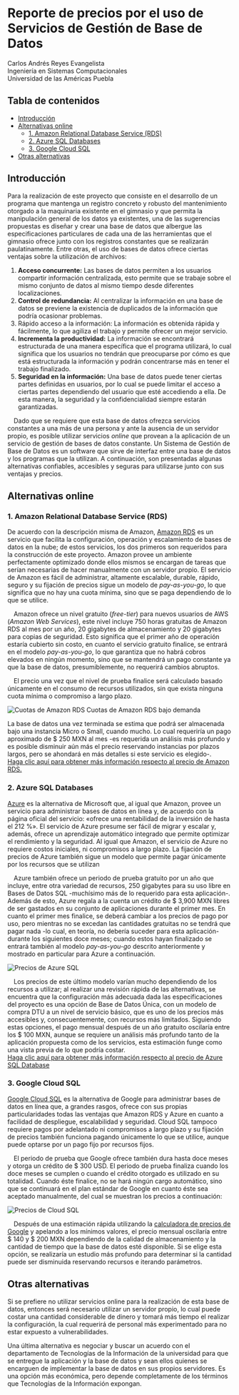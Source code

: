 # Reporte de precios por el uso de Servicios de Gestión de Base de Datos

Carlos Andrés Reyes Evangelista  
Ingeniería en Sistemas Computacionales  
Universidad de las Américas Puebla

## Tabla de contenidos

  - [Introducción](#introducci%c3%b3n)
  - [Alternativas online](#alternativas-online)
    - [1. Amazon Relational Database Service (RDS)](#1-amazon-relational-database-service-rds)
    - [2. Azure SQL Databases](#2-azure-sql-databases)
    - [3. Google Cloud SQL](#3-google-cloud-sql)
  - [Otras alternativas](#otras-alternativas)



## Introducción

Para la realización de este proyecto que consiste en el desarrollo de un programa que mantenga un registro concreto y robusto del mantenimiento otorgado a la maquinaria existente en el gimnasio y que permita la manipulación general de los datos ya existentes, una de las sugerencias propuestas es diseñar y crear una base de datos que albergue las especificaciones particulares de cada una de las herramientas que el gimnasio ofrece junto con los registros constantes que se realizarán paulatinamente. Entre otras, el uso de bases de datos ofrece ciertas ventajas sobre la utilización de archivos:

1. **Acceso concurrente:** Las bases de datos permiten a los usuarios compartir información centralizada, esto permite que se trabaje sobre el mismo conjunto de datos al mismo tiempo desde diferentes localizaciones.
2. **Control de redundancia:** Al centralizar la información en una base de datos se previene la existencia de duplicados de la información que podría ocasionar problemas.
3. Rápido acceso a la información: La información es obtenida rápida y fácilmente, lo que agiliza el trabajo y permite ofrecer un mejor servicio.
4. **Incrementa la productividad:** La información se encontrará estructurada de una manera específica que el programa utilizará, lo cual significa que los usuarios no tendrán que preocuparse por cómo es que está estructurada la información y podrán concentrarse más en tener el trabajo finalizado.
5. **Seguridad en la información:** Una base de datos puede tener ciertas partes definidas en usuarios, por lo cual se puede limitar el acceso a ciertas partes dependiendo del usuario que esté accediendo a ella. De esta manera, la seguridad y la confidencialidad siempre estarán garantizadas.

&ensp;&ensp;Dado que se requiere que esta base de datos ofrezca servicios constantes a una más de una persona y ante la ausencia de un servidor propio, es posible utilizar servicios *online* que provean a la aplicación de un servicio de gestión de bases de datos constante. Un Sistema de Gestión de Base de Datos es un software que sirve de interfaz entre una base de datos y los programas que la utilizan. A continuación, son presentadas algunas alternativas confiables, accesibles y seguras para utilizarse junto con sus ventajas y precios.

## Alternativas online

### 1. Amazon Relational Database Service (RDS)

De acuerdo con la descripción misma de Amazon, [Amazon RDS][rds] es un servicio que facilita la configuración, operación y escalamiento de bases de datos en la nube; de estos servicios, los dos primeros son requeridos para la construcción de este proyecto. Amazon provee un ambiente perfectamente optimizado donde ellos mismos se encargan de tareas que serían necesarias de hacer manualmente con un servidor propio. El servicio de Amazon es fácil de administrar, altamente escalable, durable, rápido, seguro y su fijación de precios sigue un modelo de *pay-as-you-go*, lo que significa que no hay una cuota mínima, sino que se paga dependiendo de lo que se utilice.

&ensp;&ensp;Amazon ofrece un nivel gratuito (*free-tier*) para nuevos usuarios de AWS (*Amazon Web Services*), este nivel incluye 750 horas gratuitas de Amazon RDS al mes por un año, 20 gigabytes de almacenamiento y 20 gigabytes para copias de seguridad. Esto significa que el primer año de operación estaría cubierto sin costo, en cuanto el servicio gratuito finalice, se entrará en el modelo *pay-as-you-go*, lo que garantiza que no habrá cobros elevados en ningún momento, sino que se mantendrá un pago constante ya que la base de datos, presumiblemente, no requerirá cambios abruptos.

&ensp;&ensp;El precio una vez que el nivel de prueba finalice será calculado basado únicamente en el consumo de recursos utilizados, sin que exista ninguna cuota mínima o compromiso a largo plazo.

![Cuotas de Amazon RDS][rds$]
Cuotas de Amazon RDS bajo demanda

La base de datos una vez terminada se estima que podrá ser almacenada bajo una instancia Micro o Small, cuando mucho. Lo cual requeriría un pago aproximado de $ 250 MXN al mes -es requerida un análisis más profundo y es posible disminuir aún más el precio reservando instancias por plazos largos, pero se ahondará en más detalles si este servicio es elegido-.  
[Haga clic aquí para obtener más información respecto al precio de Amazon RDS.][rdsinfo]

### 2. Azure SQL Databases

[Azure][azure] es la alternativa de Microsoft que, al igual que Amazon, provee un servicio para administrar bases de datos en línea y, de acuerdo con la página oficial del servicio: «ofrece una rentabilidad de la inversión de hasta el 212 %». El servicio de Azure presume ser fácil de migrar y escalar y, además, ofrece un aprendizaje automático integrado que permite optimizar el rendimiento y la seguridad. Al igual que Amazon, el servicio de Azure no requiere costos iniciales, ni compromisos a largo plazo. La fijación de precios de Azure también sigue un modelo que permite pagar únicamente por los recursos que se utilizan

&ensp;&ensp;Azure también ofrece un periodo de prueba gratuito por un año que incluye, entre otra variedad de recursos, 250 gigabytes para su uso libre en Bases de Datos SQL -muchísimo más de lo requerido para esta aplicación-. Además de esto, Azure regala a la cuenta un crédito de $ 3,900 MXN libres de ser gastados en su conjunto de aplicaciones durante el primer mes. En cuanto el primer mes finalice, se deberá cambiar a los precios de pago por uso, pero mientras no se excedan las cantidades gratuitas no se tendrá que pagar nada -lo cual, en teoría, no debería suceder para esta aplicación- durante los siguientes doce meses; cuando estos hayan finalizado se entrará también al modelo *pay-as-you-go* descrito anteriormente y mostrado en particular para Azure a continuación.

![Precios de Azure SQL][azure$]

&ensp;&ensp;Los precios de este último modelo varían mucho dependiendo de los recursos a utilizar; al realizar una revisión rápida de las alternativas, se encuentra que la configuración más adecuada dada las especificaciones del proyecto es una opción de Base de Datos Única, con un modelo de compra DTU a un nivel de servicio básico, que es uno de los precios más accesibles y, consecuentemente, con recursos más limitados. Siguiendo estas opciones, el pago mensual después de un año gratuito oscilaría entre los $ 100 MXN, aunque se requiere un análisis más profundo tanto de la aplicación propuesta como de los servicios, esta estimación funge como una vista previa de lo que podría costar.  
[Haga clic aquí para obtener más información respecto al precio de Azure SQL Database][azureinfo]

### 3. Google Cloud SQL

[Google Cloud SQL][cloud] es la alternativa de Google para administrar bases de datos en línea que, a grandes rasgos, ofrece con sus propias particularidades todas las ventajas que Amazon RDS y Azure en cuanto a facilidad de despliegue, escalabilidad y seguridad. Cloud SQL tampoco requiere pagos por adelantado ni compromisos a largo plazo y su fijación de precios también funciona pagando únicamente lo que se utilice, aunque puede optarse por un pago fijo por recursos fijos.

&ensp;&ensp;El periodo de prueba que Google ofrece también dura hasta doce meses y otorga un crédito de $ 300 USD. El periodo de prueba finaliza cuando los doce meses se cumplen o cuando el crédito otorgado es utilizado en su totalidad. Cuando éste finalice, no se hará ningún cargo automático, sino que se continuará en el plan estándar de Google en cuanto éste sea aceptado manualmente, del cual se muestran los precios a continuación:

![Precios de Cloud SQL][cloud$]

&ensp;&ensp;Después de una estimación rápida utilizando la [calculadora de precios de Google][calc] y apelando a los mínimos valores, el precio mensual oscilaría entre $ 140 y $ 200 MXN dependiendo de la calidad de almacenamiento y la cantidad de tiempo que la base de datos esté disponible. Si se elige esta opción, se realizaría un estudio más profundo para determinar si la cantidad puede ser disminuida reservando recursos e iterando parámetros.

## Otras alternativas

Si se prefiere no utilizar servicios online para la realización de esta base de datos, entonces será necesario utilizar un servidor propio, lo cual puede costar una cantidad considerable de dinero y tomará más tiempo el realizar la configuración, la cual requerirá de personal más experimentado para no estar expuesto a vulnerabilidades.

Una última alternativa es negociar y buscar un acuerdo con el departamento de Tecnologías de la Información de la universidad para que se entregue la aplicación y la base de datos y sean ellos quienes se encarguen de implementar la base de datos en sus propios servidores. Es una opción más económica, pero depende completamente de los términos que Tecnologías de la Información expongan.



[rds]: https://aws.amazon.com/rds/postgresql/
[rds$]: resources/amazonRDSondemand.png "Precios de Amazon RDS bajo demanda por instancia"
[rdsinfo]: https://aws.amazon.com/rds/postgresql/pricing/

[azure]: https://azure.microsoft.com/es-mx/services/sql-database/
[azureinfo]: https://azure.microsoft.com/es-mx/pricing/details/sql-database/single/
[azure$]: resources/azureSQLondemand.png "Precios de Azure SQL bajo demanda por base de datos única"

[cloud]: https://cloud.google.com/sql/
[calc]: https://cloud.google.com/products/calculator/
[cloud$]: resources/cloudSQLondemand.png "Precios de Google Cloud SQL bajo demanda"